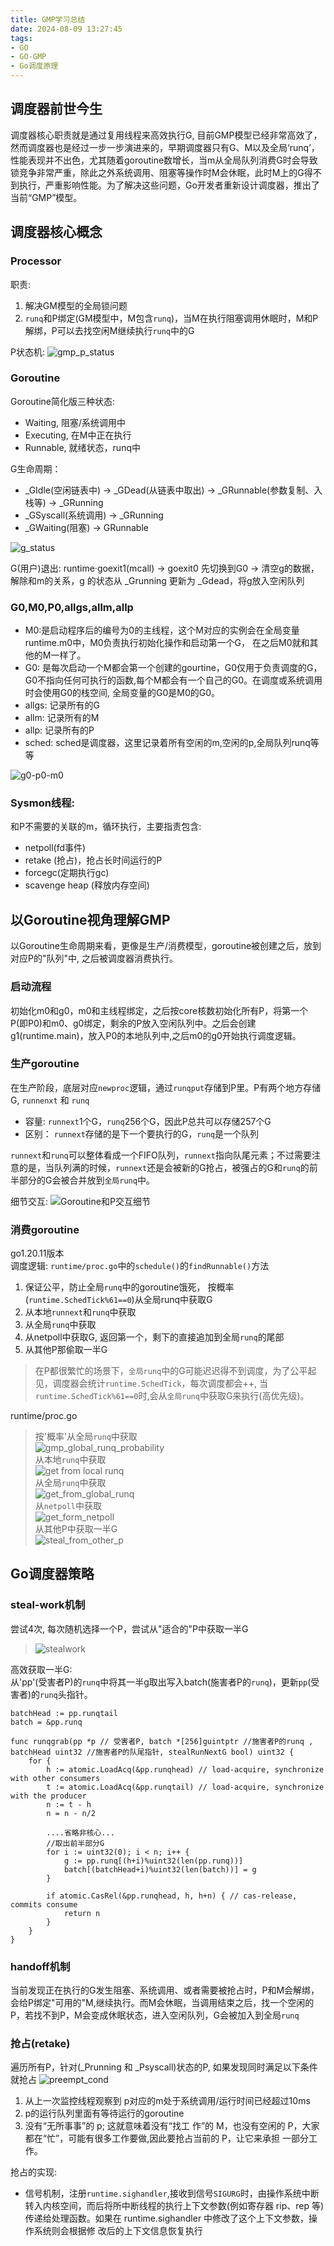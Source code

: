 ```yaml
---
title: GMP学习总结
date: 2024-08-09 13:27:45
tags:
- GO
- GO-GMP
- Go调度原理
---
```

## 调度器前世今生
调度器核心职责就是通过复用线程来高效执行G, 目前GMP模型已经非常高效了，然而调度器也是经过一步一步演进来的，早期调度器只有G、M以及全局‘runq’，性能表现并不出色，尤其随着goroutine数增长，当m从全局队列消费G时会导致锁竞争非常严重，除此之外系统调用、阻塞等操作时M会休眠，此时M上的G得不到执行，严重影响性能。为了解决这些问题，Go开发者重新设计调度器，推出了当前“GMP”模型。

## 调度器核心概念

### Processor
职责:
1. 解决GM模型的全局锁问题
2. `runq`和P绑定(GM模型中，M包含`runq`)，当M在执行阻塞调用休眠时，M和P解绑，P可以去找空闲M继续执行`runq`中的G

P状态机:
![gmp_p_status](/images/gmp_p_status.png)

### Goroutine
Goroutine简化版三种状态:
- Waiting, 阻塞/系统调用中
- Executing, 在M中正在执行
- Runnable, 就绪状态，runq中

G生命周期：
- _GIdle(空闲链表中) -> _GDead(从链表中取出) -> _GRunnable(参数复制、入栈等) -> _GRunning
- _GSyscall(系统调用) -> _GRunning
- _GWaiting(阻塞) -> GRunnable

![g_status](/images/g_status.png)

G(用户)退出:
runtime·goexit1(mcall) -> goexit0
先切换到G0 -> 清空g的数据，解除和m的关系，g 的状态从 _Grunning 更新为 _Gdead，将g放入空闲队列

### G0,M0,P0,allgs,allm,allp
- M0:是启动程序后的编号为0的主线程，这个M对应的实例会在全局变量runtime.m0中，M0负责执⾏初始化操作和启动第⼀个G， 在之后M0就和其他的M⼀样了。
- G0: 是每次启动⼀个M都会第⼀个创建的gourtine，G0仅⽤于负责调度的G，G0不指向任何可执⾏的函数,每个M都会有⼀个⾃⼰的G0。在调度或系统调⽤时会使⽤G0的栈空间, 全局变量的G0是M0的G0。
- allgs: 记录所有的G
- allm: 记录所有的M
- allp: 记录所有的P
- sched: sched是调度器，这里记录着所有空闲的m,空闲的p,全局队列runq等等

![g0-p0-m0](/images/g0-p0-m0.png)


### Sysmon线程:
和P不需要的关联的m，循环执行，主要指责包含:
- netpoll(fd事件)
- retake (抢占)，抢占长时间运行的P
- forcegc(定期执行gc)
- scavenge heap (释放内存空间)


## 以Goroutine视角理解GMP
以Goroutine生命周期来看，更像是生产/消费模型，goroutine被创建之后，放到对应P的"队列"中, 之后被调度器消费执行。
### 启动流程
初始化m0和g0，m0和主线程绑定，之后按core核数初始化所有P，将第一个P(即P0)和m0、g0绑定，剩余的P放入空闲队列中。之后会创建g1(runtime.main)，放入P0的本地队列中,之后m0的g0开始执行调度逻辑。

### 生产goroutine
在生产阶段，底层对应`newproc`逻辑，通过`runqput`存储到P里。P有两个地方存储G, `runnenxt` 和 `runq`
-  容量: `runnext`1个G，`runq`256个G，因此P总共可以存储257个G
-  区别： `runnext`存储的是下一个要执行的G，`runq`是一个队列

`runnext`和`runq`可以整体看成一个FIFO队列，`runnext`指向队尾元素；不过需要注意的是，当队列满的时候，`runnext`还是会被新的G抢占，被强占的G和`runq`的前半部分的G会被合并放到`全局runq`中。

细节交互:
![Goroutine和P交互细节](/images/g_to_p.png)


### 消费goroutine
go1.20.11版本  
调度逻辑: `runtime/proc.go`中的`schedule()`的`findRunnable()`方法
1. 保证公平，防止全局`runq`中的goroutine饿死， 按概率(`runtime.SchedTick%61==0`)从全局runq中获取G
2. 从本地`runnext`和`runq`中获取
3. 从全局`runq`中获取
3. 从netpoll中获取G, 返回第一个，剩下的直接追加到全局`runq`的尾部
4. 从其他P那偷取一半G

> 在P都很繁忙的场景下，`全局runq`中的G可能迟迟得不到调度，为了公平起见，调度器会统计`runtime.SchedTick`，每次调度都会++, 当`runtime.SchedTick%61==0`时,会从`全局runq`中获取G来执行(高优先级)。

runtime/proc.go
> 按'概率'从全局`runq`中获取  
![gmp_global_runq_probability](/images/gmp_global_runq_random.png)    
从本地`runq`中获取    
![get from local runq](/images/gmp_local_runq.png)  
从全局`runq`中获取  
![get_from_global_runq](/images/get_from_global_runq.png)  
从`netpoll`中获取  
![get_form_netpoll](/images/get_form_netpoll.png)  
从其他P中获取一半G  
![steal_from_other_p](/images/steal_from_other_p.png)


## Go调度器策略
### steal-work机制
尝试4次, 每次随机选择一个P，尝试从"适合的"P中获取一半G
>![stealwork](/images/stealwork.png)

高效获取一半G:  
从'pp'(受害者P)的`runq`中将其一半g取出写入batch(施害者P的`runq`)，更新`pp`(受害者)的`runq`头指针。
```golang
batchHead := pp.runqtail
batch = &pp.runq

func runqgrab(pp *p // 受害者P, batch *[256]guintptr //施害者P的runq , batchHead uint32 //施害者P的队尾指针, stealRunNextG bool) uint32 {
	for {
		h := atomic.LoadAcq(&pp.runqhead) // load-acquire, synchronize with other consumers
		t := atomic.LoadAcq(&pp.runqtail) // load-acquire, synchronize with the producer
		n := t - h
		n = n - n/2
		
        ....省略非核心...
		//取出前半部分G
		for i := uint32(0); i < n; i++ {
			g := pp.runq[(h+i)%uint32(len(pp.runq))]
			batch[(batchHead+i)%uint32(len(batch))] = g
		}
		
		if atomic.CasRel(&pp.runqhead, h, h+n) { // cas-release, commits consume
			return n
		}
	}
}

```

### handoff机制
当前发现正在执行的G发生阻塞、系统调用、或者需要被抢占时，P和M会解绑，会给P绑定"可用的"M,继续执行。而M会休眠，当调用结束之后，找一个空闲的P，若找不到P，M会变成休眠状态，进入空闲队列，G会被加入到全局`runq`

### 抢占(retake)
遍历所有P，针对(_Prunning 和 _Psyscall)状态的P, 如果发现同时满足以下条件就抢占
![preempt_cond](/images/preempt_cond.png)
1. 从上一次监控线程观察到 p对应的m处于系统调用/运行时间已经超过10ms
2. p的运行队列里面有等待运行的goroutine
3. 没有“无所事事”的 p; 这就意味着没有“找工 作”的 M，也没有空闲的 P，大家都在“忙”，可能有很多工作要做,因此要抢占当前的 P，让它来承担 一部分工作。

抢占的实现:
- 信号机制，注册`runtime.sighandler`,接收到信号`SIGURG`时，由操作系统中断转入内核空间，而后将所中断线程的执行上下文参数(例如寄存器 rip、rep 等)传递给处理函数。如果在 runtime.sighandler 中修改了这个上下文参数，操作系统则会根据修 改后的上下文信息恢复执行



